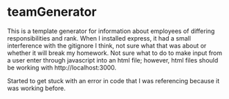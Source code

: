 # teamGenerator
This is a template generator for information about employees of differing responsibilities and rank. When I installed express, it had a small interference with the gitignore I think, not sure what that was about or whether it will break my homework.
Not sure what to do to make input from a user enter through javascript into an html file; however, html files should be working with http://localhost:3000.

Started to get stuck with an error in code that I was referencing because it was working before.

 